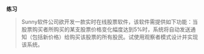**练习**
> Sunny软件公司欲开发一款实时在线股票软件，该软件需提供如下功能：当股票购买者所购买的某支股票价格变化幅度达到5%时，系统将自动发送通知（包括新价格）给购买该股票的所有股民。试使用观察者模式设计并实现该系统。
